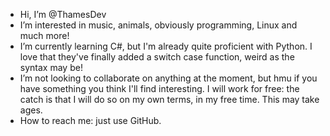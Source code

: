 - Hi, I’m @ThamesDev
- I’m interested in music, animals, obviously programming, Linux and much more!
- I’m currently learning C#, but I'm already quite proficient with Python. I love that they've finally added a switch case function, weird as the syntax may be!
- I’m not looking to collaborate on anything at the moment, but hmu if you have something you think I'll find interesting. I will work for free: the catch is that I   will do so on my own terms, in my free time. This may take ages.
- How to reach me: just use GitHub.

<!---
ThamesDev/ThamesDev is a ✨ special ✨ repository because its `README.md` (this file) appears on your GitHub profile.
You can click the Preview link to take a look at your changes.
--->
